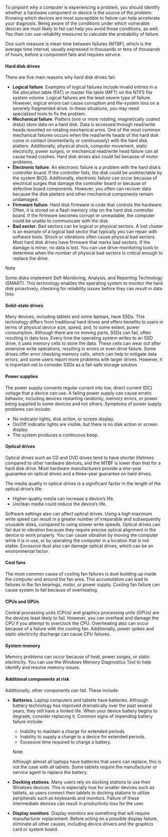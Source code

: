 To pinpoint why a computer is experiencing a problem, you should identify whether a hardware component or device is the source of the problem. Knowing which devices are most susceptible to failure can help accelerate your diagnosis. Being aware of the conditions under which vulnerable devices are most likely to fail can help you avoid those conditions, as well. You then can use reliability measures to calculate the probability of failure.

One such measure is mean time between failures (MTBF), which is the average time interval, usually expressed in thousands or tens of thousands of hours, before a component fails and requires service.

#### Hard disk drives

There are five main reasons why hard disk drives fail:

 -  **Logical failure**. Examples of logical failures include invalid entries in a file allocation table (FAT) or master file table (MFT) on the NTFS file system volume. Logical failures are the least severe type of failure. However, logical errors can cause corruption and file-system loss on a severely fragmented drive. In these situations, you may need specialized tools to fix the problem.
 -  **Mechanical failure**. Platters (one or more rotating, magnetically coated disks) store data on a hard disk. Data is accessed through read/write heads mounted on rotating mechanical arms. One of the most common mechanical failures occurs when the read/write heads of the hard disk come in contact (momentarily or continuously) with the hard disk platters. Additionally, physical shock, computer movement, static electricity, power surges, or mechanical read/write head failure can all cause head crashes. Hard disk drives also could fail because of motor problems.
 -  **Electronic failure**. An electronic failure is a problem with the hard disk’s controller board. If the controller fails, the disk could be undetectable by the system BIOS. Additionally, electronic failure can occur because of electrical surges that damage the controller board or because of defective board components. However, you often can recover data because the disk platters and other mechanical components remain undamaged.
 -  **Firmware failure**. Hard disk firmware is code that controls the hardware. Often, it is stored on a flash memory chip on the hard disk controller board. If the firmware becomes corrupt or unreadable, the computer could be unable to communicate with the disk.
 -  **Bad sector**. Bad sectors can be logical or physical sectors. A lost cluster is an example of a logical bad sector that typically you can repair with software tools. Shock or vibrations often cause physical bad sectors. Most hard disk drives have firmware that marks bad sectors. If the damage is minor, no data is lost. You can use drive-monitoring tools to determine when the number of physical bad sectors is critical enough to replace the drive.

> [!NOTE]
> Some disks implement Self-Monitoring, Analysis, and Reporting Technology (SMART). This technology enables the operating system to monitor the hard disk proactively, checking for reliability issues before they can result in data loss.

#### Solid-state drives

Many devices, including tablets and some laptops, have SSDs. This technology differs from traditional hard drives and offers benefits to users in terms of physical device size, speed, and, to some extent, power consumption. Although there are no moving parts, SSDs can fail, often resulting in data loss. Every time the operating system writes to an SSD drive, it uses memory cells to store the data. These cells can wear out after extensive write operations, resulting in errors or even drive failure. Some drives offer error checking memory cells, which can help to mitigate data errors, and some users report more problems with larger drives. However, it is important not to consider SSDs as a fail-safe storage solution.

#### Power supplies

The power supply converts regular current into low, direct current (DC) voltage that a device can use. A failing power supply can cause erratic behavior, including devices restarting randomly, memory errors, or power being supplied to some devices and not others. Symptoms of power supply problems can include:

 -  No indicator lights, disk action, or screen display.
 -  On/Off indicator lights are visible, but there is no disk action or screen display.
 -  The system produces a continuous beep.

#### Optical drives

Optical drives such as CD and DVD drives tend to have shorter lifetimes compared to other hardware devices, and the MTBF is lower than that for a hard disk drive. Most hardware manufacturers provide a one-year guarantee on optical drives and a three-year guarantee on hard drives.

The media quality in optical drives is a significant factor in the length of the optical drive’s life:

 -  Higher-quality media can increase a device’s life.
 -  Unclean media could reduce the device’s life.

Software settings also can affect optical drives. Using a high maximum write speed can result in a greater number of irreparable and subsequently unusable disks, compared to using slower write speeds. Optical drives can fail due to vibration because they require precise optical alignment in the device to work properly. You can cause vibration by moving the computer while it is in use, or by operating the computer in a location that is not stable. Excessive dust also can damage optical drives, which can be an environmental factor.

#### Cool fans

The most common cause of cooling fan failures is dust building up inside the computer and around the fan area. This accumulation can lead to failures in the fan bearings, motor, or power supply. Cooling fan failure can cause system to fail because of overheating.

#### CPUs and GPUs

Central processing units (CPUs) and graphics processing units (GPUs) are the devices least likely to fail. However, you can overheat and damage the CPU if you attempt to overclock the CPU. Overheating also can occur because of a failure with the cooling fan. Additionally, power spikes and static electricity discharge can cause CPU failures.

#### System memory

Memory problems can occur because of heat, power surges, or static electricity. You can use the Windows Memory Diagnostics Tool to help identify and resolve memory issues.

#### Additional components at risk

Additionally, other components can fail. These include:

 -  **Batteries**. Laptop computers and tablets have batteries. Although battery technology has improved dramatically over the past several years, they still have a limited life. When your device battery begins to degrade, consider replacing it. Common signs of impending battery failure include:
    
     -  Inability to maintain a charge for extended periods.
     -  Inability to supply a charge to a device for extended periods.
     -  Excessive time required to charge a battery.
    
    > [!NOTE]
    > Although almost all laptops have batteries that users can replace, this is not the case with all tablets. Some tablets require the manufacturer or service agent to replace the battery.

 -  **Docking stations**. Many users rely on docking stations to use their Windows devices. This is especially true for smaller devices such as tablets, as users connect their tablets to docking stations to utilize peripherals such as keyboards and monitors. Failure of these intermediate devices can result in productivity loss for the user.
 -  **Display monitors**. Display monitors are something that will require manufacturer replacement. Before acting on a possible display failure, eliminate all other causes, including device drivers and the graphics card or system board.
